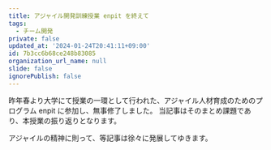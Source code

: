```yaml
---
title: アジャイル開発訓練授業 enpit を終えて
tags:
  - チーム開発
private: false
updated_at: '2024-01-24T20:41:11+09:00'
id: 7b3cc6b68ce248b83085
organization_url_name: null
slide: false
ignorePublish: false
---
```


昨年春より大学にて授業の一環として行われた、アジャイル人材育成のためのプログラム enpit に参加し、無事修了しました。
当記事はそのまとめ課題であり、本授業の振り返りとなります。

アジャイルの精神に則って、等記事は徐々に発展してゆきます。
